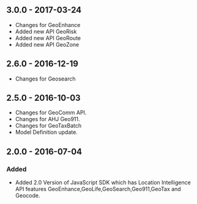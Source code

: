 ## 3.0.0 - 2017-03-24
- Changes for GeoEnhance
- Added new API GeoRisk
- Added new API GeoRoute
- Added new API GeoZone

## 2.6.0 - 2016-12-19
- Changes for Geosearch

## 2.5.0 - 2016-10-03
- Changes for GeoComm API.
- Changes for AHJ Geo911.
- Changes for GeoTaxBatch
- Model Definition update.


## 2.0.0 - 2016-07-04

### Added
- Added 2.0 Version of JavaScript SDK which has Location Intelligence API features GeoEnhance,GeoLife,GeoSearch,Geo911,GeoTax and Geocode.
